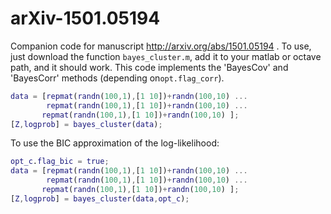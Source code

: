 # arXiv-1501.05194
Companion code for manuscript http://arxiv.org/abs/1501.05194 . To use, just download the function `bayes_cluster.m`, add it to your matlab or octave path, and it should work. This code implements the 'BayesCov' and 'BayesCorr' methods (depending on`opt.flag_corr`). 
```matlab
data = [repmat(randn(100,1),[1 10])+randn(100,10) ...
        repmat(randn(100,1),[1 10])+randn(100,10) ...
       repmat(randn(100,1),[1 10])+randn(100,10) ];
[Z,logprob] = bayes_cluster(data);
```
To use the BIC approximation of the log-likelihood:
```matlab
opt_c.flag_bic = true;
data = [repmat(randn(100,1),[1 10])+randn(100,10) ...
        repmat(randn(100,1),[1 10])+randn(100,10) ...
       repmat(randn(100,1),[1 10])+randn(100,10) ];
[Z,logprob] = bayes_cluster(data,opt_c);
```
